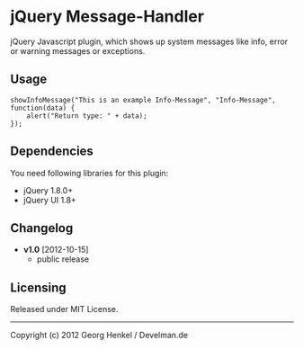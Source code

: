 jQuery Message-Handler
===============

jQuery Javascript plugin, which shows up system messages like info, error or warning messages  or exceptions.


## Usage

    showInfoMessage("This is an example Info-Message", "Info-Message", function(data) {
        alert("Return type: " + data);
    });
    
    
## Dependencies

You need following libraries for this plugin: 
* jQuery 1.8.0+
* jQuery UI 1.8+


## Changelog

+ **v1.0** [2012-10-15]
  - public release


## Licensing

Released under MIT License.

* * *

Copyright (c) 2012 Georg Henkel / Develman.de
